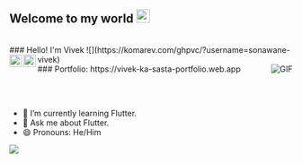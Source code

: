 ## Welcome to my world <img src="https://github.com/TheDudeThatCode/TheDudeThatCode/blob/master/Assets/Earth.gif" width="24px">
  <br>
### Hello! I'm Vivek ![](https://komarev.com/ghpvc/?username=sonawane-vivek)

   <a href="https://www.linkedin.com/in/vivek-sonawane-0b86421b6/">
    <img align="left" alt="viral's LinkdeIN" width="22px" src="https://cdn.jsdelivr.net/npm/simple-icons@v3/icons/linkedin.svg" />
  </a>
   <a href="https://stackoverflow.com/users/14314951/v1v3k">
    <img align="left" alt="viral's stackoverflow" width="22px" src="https://cdn.jsdelivr.net/npm/simple-icons@v3/icons/stackoverflow.svg" />
  </a>
  <br>
  ### Portfolio: https://vivek-ka-sasta-portfolio.web.app
  
<img align="right" alt="GIF" src="https://media.giphy.com/media/836HiJc7pgzy8iNXCn/giphy.gif" />
    
<br><br>
- 🌱 I’m currently learning Flutter.
- 💬 Ask me about Flutter.
- 😄 Pronouns: He/Him

<img src="https://github-readme-stats.vercel.app/api?username=sonawane-vivek&&show_icons=true&title_color=ffffff&icon_color=bb2acf&text_color=daf7dc&bg_color=191919">


 
<!--
**sonawane-vivek/sonawane-vivek** is a ✨ _special_ ✨ repository because its `README.md` (this file) appears on your GitHub profile.

Here are some ideas to get you started:

- 🔭 I’m currently working on ...
- 🌱 I’m currently learning Flutter...
- 👯 I’m looking to collaborate on ...
- 🤔 I’m looking for help with ...
- 💬 Ask me about ...
- 📫 How to reach me: ...
- 😄 Pronouns: ...
- ⚡ Fun fact: ...
-->
